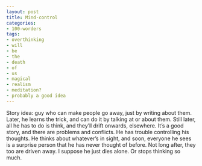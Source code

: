 ```yaml
---
layout: post
title: Mind-control
categories:
- 100-worders
tags:
- overthinking
- will
- be
- the
- death
- of
- us
- magical
- realism
- meditation?
- probably a good idea
---
```

Story idea: guy who can make people go away, just by writing about them.
Later, he learns the trick, and can do it by talking at or about them.
Still later, all he has to do is think, and they’ll drift onwards, elsewhere.
It’s a good story, and there are problems and conflicts. He has trouble controlling his thoughts. He thinks about whatever’s in sight, and soon, everyone he sees is a surprise person that he has never thought of before.
Not long after, they too are driven away.
I suppose he just dies alone. Or stops thinking so much.
